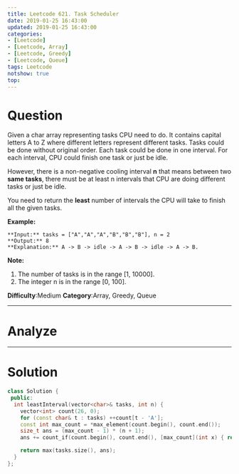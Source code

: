 ```yaml
---
title: Leetcode 621. Task Scheduler
date: 2019-01-25 16:43:00
updated: 2019-01-25 16:43:00
categories: 
- [Leetcode]
- [Leetcode, Array]
- [Leetcode, Greedy]
- [Leetcode, Queue]
tags: Leetcode
notshow: true
top:
---
```


# Question

Given a char array representing tasks CPU need to do. It contains capital letters A to Z where different letters represent different tasks. Tasks could be done without original order. Each task could be done in one interval. For each interval, CPU could finish one task or just be idle.

However, there is a non-negative cooling interval  **n**  that means between two  **same tasks**, there must be at least n intervals that CPU are doing different tasks or just be idle.

You need to return the  **least**  number of intervals the CPU will take to finish all the given tasks.

**Example:**

```
**Input:** tasks = ["A","A","A","B","B","B"], n = 2
**Output:** 8
**Explanation:** A -> B -> idle -> A -> B -> idle -> A -> B.
```

**Note:**

1. The number of tasks is in the range [1, 10000].
2. The integer n is in the range [0, 100].

**Difficulty**:Medium
**Category**:Array, Greedy, Queue

<!-- more -->

------------

# Analyze

------------

# Solution

<!-- TODO: You need to know why they need to add the other number of max_count -->
```cpp
class Solution {
 public:
  int leastInterval(vector<char>& tasks, int n) {
    vector<int> count(26, 0);
    for (const char& t : tasks) ++count[t - 'A'];
    const int max_count = *max_element(count.begin(), count.end());
    size_t ans = (max_count - 1) * (n + 1);
    ans += count_if(count.begin(), count.end(), [max_count](int x) { return x == max_count; });

    return max(tasks.size(), ans);
  }
};
```

<!-- 
------------

# Leetcode Question Summary


------------ -->
